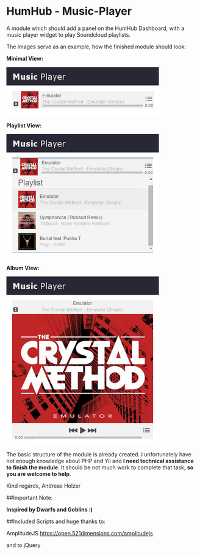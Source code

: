 # HumHub - Music-Player

A module which should add a panel on the HumHub Dashboard, with a music player widget to play Soundcloud playlists.

The images serve as an example, how the finished module should look:

**Minimal View:**

![Player view 1](https://github.com/WebCrew/HumHub-Music-Player/blob/master/hh_player3.jpg?raw=true "Minimal view")

**Playlist View:**

![Player view 2](https://github.com/WebCrew/HumHub-Music-Player/blob/master/hh_player.jpg?raw=true "Playlist view")

**Album View:**

![Player view 3](https://github.com/WebCrew/HumHub-Music-Player/blob/master/hh_player2.jpg?raw=true "Album view")


The basic structure of the module is already created. I unfortunately have not enough knowledge about PHP and Yii and **I need technical assistance to finish the module**. It should be not much work to complete that task, **so you are welcome to help**.

Kind regards,  Andreas Holzer


##Important Note: 

**Inspired by Dwarfs and Goblins :)**


##Included Scripts and huge thanks to:

AmplitudeJS https://open.521dimensions.com/amplitudejs

and to jQuery
